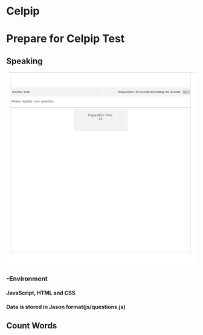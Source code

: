 # Celpip
<h1>Prepare for Celpip Test</h1>
<h2>Speaking</h2>

![Speaking Test Form](https://github.com/kwakchulyong/Celpip/blob/master/screenshot/speakingtestform.png)

<h3>-Environment</h3>
<h4>JavaScript, HTML and CSS</h4>
<h4>Data is stored in Jason format(js/questions.js)</h4>
<h2>Count Words</h2>
<pre><code>
<body>
	<script>

	function changeCount() {
		var val = document.getElementById("userTxt").value;
		var count = countWords(val);
		document.getElementById("count").innerText = count;
	}
	
	function countWords(s){
		s = s.replace(/(^\s*)|(\s*$)/gi,"");//exclude  start and end white-space
		s = s.replace(/[ ]{2,}/gi," ");//2 or more space to 1
		s = s.replace(/\n/g, ' '); //Enter Key -> replace Space
		return s.split(' ').filter(function(str){return str!="";}).length;
	}
	
	function download() {
		var resultText = document.getElementById("userTxt").value;
		var hiddenElement = document.createElement('a');

		//hiddenElement.href = 'data:attachment/text,' + encodeURI(resultText);
		hiddenElement.href = 'data:attachment/text,' + encodeURIComponent(resultText);
		hiddenElement.target = '_blank';
		hiddenElement.download = 'testEssay.txt';
		hiddenElement.click();
		
		alert('Complete Download');
	}
	
	</script>
  
  
  <textarea style="width:100%; height:auto;" 
  onfocus="this.select()" 
  id="userTxt" rows="20" cols="60"  
  onkeyup="changeCount();">
  </textarea>
  <br/>
  <span id="count">0</span> <button onclick="download();">download</button>
</body>
</code></pre>

